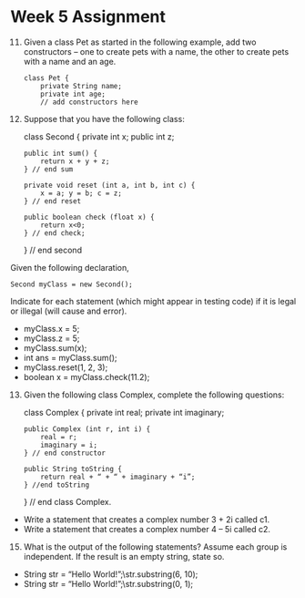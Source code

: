 # Week 5 Assignment

11. Given a class Pet as started in the following example, add two constructors – one to create pets with a name, the other to create pets with a name and an age.
    ```
    class Pet {
        private String name;
        private int age;
        // add constructors here
    ```
12. Suppose that you have the following class:
    
    class Second {
        private int x;
        public int z;
    
        public int sum() {
            return x + y + z;
        } // end sum
        
        private void reset (int a, int b, int c) {
            x = a; y = b; c = z;
        } // end reset
        
        public boolean check (float x) {
            return x<0;
        } // end check;
    } // end second

Given the following declaration,
    
    Second myClass = new Second();

Indicate for each statement (which might appear in testing code) if it is legal or illegal (will cause and error).
- myClass.x = 5;
- myClass.z = 5;
- myClass.sum(x);
- int ans = myClass.sum();
- myClass.reset(1, 2, 3);
- boolean x = myClass.check(11.2);

13. Given the following class Complex, complete the following questions:

    class Complex {
        private int real;
        private int imaginary;
        
        public Complex (int r, int i) {
            real = r;
            imaginary = i;
        } // end constructor
        
        public String toString {
            return real + “ + “ + imaginary + “i”;
        } //end toString
    } // end class Complex.

- Write a statement that creates a complex number 3 + 2i called c1.
- Write a statement that creates a complex number 4 – 5i called c2.

15. What is the output of the following statements? Assume each group is independent. If the result is an empty string, state so.
- String str = “Hello World!”;\str.substring(6, 10);
- String str = “Hello World!”;\str.substring(0, 1);